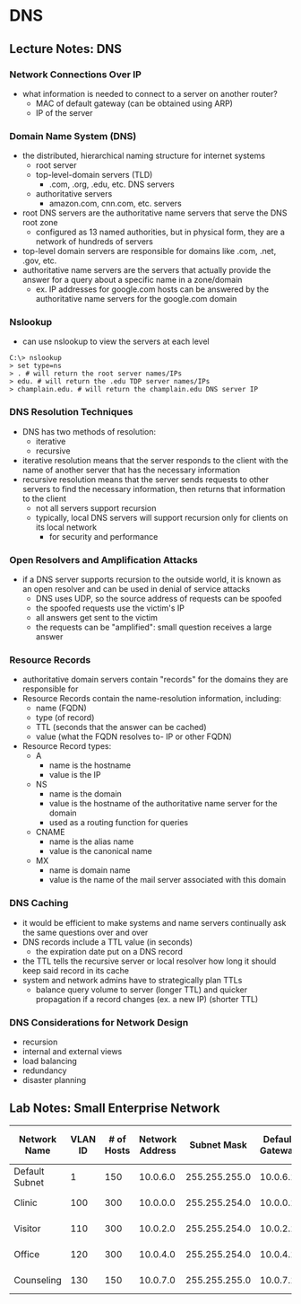 # DNS

## Lecture Notes: DNS

### Network Connections Over IP

* what information is needed to connect to a server on another router?
  * MAC of default gateway (can be obtained using ARP)
  * IP of the server

### Domain Name System (DNS)

* the distributed, hierarchical naming structure for internet systems
  * root server
  * top-level-domain servers (TLD)
    * .com, .org, .edu, etc. DNS servers
  * authoritative servers
    * amazon.com, cnn.com, etc. servers
* root DNS servers are the authoritative name servers that serve the DNS root zone
  * configured as 13 named authorities, but in physical form, they are a network of hundreds of servers
* top-level domain servers are responsible for domains like .com, .net, .gov, etc.
* authoritative name servers are the servers that actually provide the answer for a query about a specific name in a zone/domain
  * ex. IP addresses for google.com hosts can be answered by the authoritative name servers for the google.com domain

### Nslookup

* can use nslookup to view the servers at each level

```
C:\> nslookup
> set type=ns
> . # will return the root server names/IPs
> edu. # will return the .edu TDP server names/IPs
> champlain.edu. # will return the champlain.edu DNS server IP
```

### DNS Resolution Techniques

* DNS has two methods of resolution:
  * iterative
  * recursive
* iterative resolution means that the server responds to the client with the name of another server that has the necessary information
* recursive resolution means that the server sends requests to other servers to find the necessary information, then returns that information to the client
  * not all servers support recursion
  * typically, local DNS servers will support recursion only for clients on its local network
    * for security and performance

### Open Resolvers and Amplification Attacks

* if a DNS server supports recursion to the outside world, it is known as an open resolver and can be used in denial of service attacks
  * DNS uses UDP, so the source address of requests can be spoofed
  * the spoofed requests use the victim's IP
  * all answers get sent to the victim
  * the requests can be "amplified": small question receives a large answer

### Resource Records

* authoritative domain servers contain "records" for the domains they are responsible for
* Resource Records contain the name-resolution information, including:
  * name (FQDN)
  * type (of record)
  * TTL (seconds that the answer can be cached)
  * value (what the FQDN resolves to- IP or other FQDN)
* Resource Record types:
  * A
    * name is the hostname
    * value is the IP
  * NS
    * name is the domain
    * value is the hostname of the authoritative name server for the domain
    * used as a routing function for queries
  * CNAME
    * name is the alias name
    * value is the canonical name
  * MX
    * name is domain name
    * value is the name of the mail server associated with this domain

### DNS Caching

* it would be efficient to make systems and name servers continually ask the same questions over and over
* DNS records include a TTL value (in seconds)
  * the expiration date put on a DNS record
* the TTL tells the recursive server or local resolver how long it should keep said record in its cache
* system and network admins have to strategically plan TTLs
  * balance query volume to server (longer TTL) and quicker propagation if a record changes (ex. a new IP) (shorter TTL)

### DNS Considerations for Network Design

* recursion
* internal and external views
* load balancing
* redundancy
* disaster planning

## Lab Notes: Small Enterprise Network

| Network Name   | VLAN ID | # of Hosts | Network Address | Subnet Mask   | Default Gateway | First Usable IP | DHCP Pool     |
| -------------- | ------- | ---------- | --------------- | ------------- | --------------- | --------------- | ------------- |
| Default Subnet | 1       | 150        | 10.0.6.0        | 255.255.255.0 | 10.0.6.1        | 10.0.6.2        | 10.0.6.50-200 |
| Clinic         | 100     | 300        | 10.0.0.0        | 255.255.254.0 | 10.0.0.1        | 10.0.0.2        | 10.0.0.50-200 |
| Visitor        | 110     | 300        | 10.0.2.0        | 255.255.254.0 | 10.0.2.1        | 10.0.2.2        | 10.0.2.50-200 |
| Office         | 120     | 300        | 10.0.4.0        | 255.255.254.0 | 10.0.4.1        | 10.0.4.2        | 10.0.4.50-200 |
| Counseling     | 130     | 150        | 10.0.7.0        | 255.255.255.0 | 10.0.7.1        | 10.0.7.2        | 10.0.7.50-200 |

